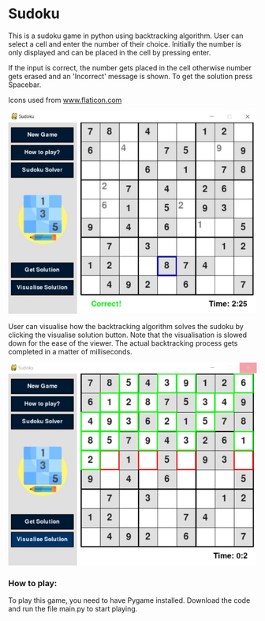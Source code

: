 # Sudoku
This is a sudoku game in python using backtracking algorithm.
User can select a cell and enter the number of their choice. Initially the number is only displayed and can be placed in the cell by pressing enter.

If the input is correct, the number gets placed in the cell otherwise number gets erased and an 'Incorrect' message is shown.
To get the solution press Spacebar.

Icons used from www.flaticon.com

![](Images/Game.JPG)

User can visualise how the backtracking algorithm solves the sudoku by clicking the visualise solution button.
Note that the visualisation is slowed down for the ease of the viewer. The actual backtracking process gets completed in a matter of milliseconds.

![](Images/Visualise.JPG)

### How to play:
To play this game, you need to have Pygame installed.
Download the code and run the file main.py to start playing.
